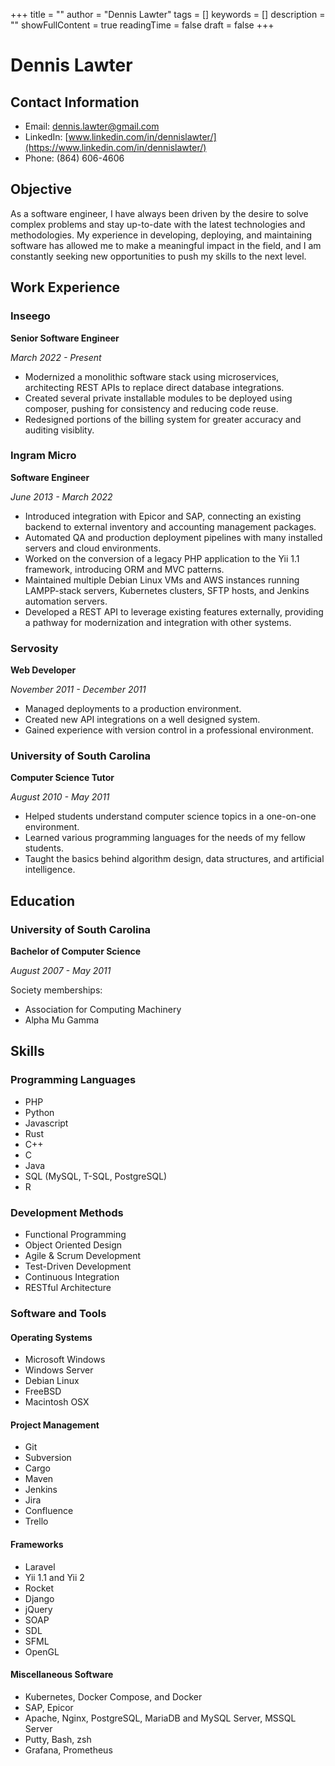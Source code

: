 +++
title = ""
author = "Dennis Lawter"
tags = []
keywords = []
description = ""
showFullContent = true
readingTime = false
draft = false
+++

# Dennis Lawter

## Contact Information
- Email: [dennis.lawter@gmail.com](mailto:dennis.lawter@gmail.com)
- LinkedIn: [www.linkedin.com/in/dennislawter/](https://www.linkedin.com/in/dennislawter/)
- Phone: (864) 606-4606

## Objective
As a software engineer,
I have always been driven by the desire to solve complex problems and stay up-to-date with the latest technologies and methodologies.
My experience in developing, deploying, and maintaining software has allowed me to make a meaningful impact in the field,
and I am constantly seeking new opportunities to push my skills to the next level.

## Work Experience

### Inseego
**Senior Software Engineer**

*March 2022 - Present*

- Modernized a monolithic software stack using microservices, architecting REST APIs to replace direct database integrations.
- Created several private installable modules to be deployed using composer, pushing for consistency and reducing code reuse.
- Redesigned portions of the billing system for greater accuracy and auditing visiblity.

### Ingram Micro
**Software Engineer**

*June 2013 - March 2022*

- Introduced integration with Epicor and SAP, connecting an existing backend to external inventory and accounting management packages.
- Automated QA and production deployment pipelines with many installed servers and cloud environments.
- Worked on the conversion of a legacy PHP application to the Yii 1.1 framework, introducing ORM and MVC patterns.
- Maintained multiple Debian Linux VMs and AWS instances running LAMPP-stack servers, Kubernetes clusters, SFTP hosts, and Jenkins automation servers.
- Developed a REST API to leverage existing features externally, providing a pathway for modernization and integration with other systems.

### Servosity
**Web Developer**

*November 2011 - December 2011*

- Managed deployments to a production environment.
- Created new API integrations on a well designed system.
- Gained experience with version control in a professional environment.

### University of South Carolina
**Computer Science Tutor**

*August 2010 - May 2011*

- Helped students understand computer science topics in a one-on-one environment.
- Learned various programming languages for the needs of my fellow students.
- Taught the basics behind algorithm design, data structures, and artificial intelligence.

## Education

### University of South Carolina
**Bachelor of Computer Science**

*August 2007 - May 2011*

Society memberships:
- Association for Computing Machinery
- Alpha Mu Gamma

## Skills

### Programming Languages
- PHP
- Python
- Javascript
- Rust
- C++
- C
- Java
- SQL (MySQL, T-SQL, PostgreSQL)
- R

### Development Methods
- Functional Programming
- Object Oriented Design
- Agile & Scrum Development
- Test-Driven Development
- Continuous Integration
- RESTful Architecture

### Software and Tools
#### Operating Systems
- Microsoft Windows
- Windows Server
- Debian Linux
- FreeBSD
- Macintosh OSX
#### Project Management
- Git
- Subversion
- Cargo
- Maven
- Jenkins
- Jira
- Confluence
- Trello
#### Frameworks
- Laravel
- Yii 1.1 and Yii 2
- Rocket
- Django
- jQuery
- SOAP
- SDL
- SFML
- OpenGL
#### Miscellaneous Software
- Kubernetes, Docker Compose, and Docker
- SAP, Epicor
- Apache, Nginx, PostgreSQL, MariaDB and MySQL Server, MSSQL Server
- Putty, Bash, zsh
- Grafana, Prometheus
